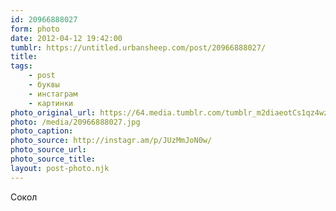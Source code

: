 ```yaml
---
id: 20966888027
form: photo
date: 2012-04-12 19:42:00
tumblr: https://untitled.urbansheep.com/post/20966888027/
title:
tags:
    - post
    - буквы
    - инстаграм
    - картинки
photo_original_url: https://64.media.tumblr.com/tumblr_m2diaeotCs1qz4wzio1_640.jpg
photo: /media/20966888027.jpg
photo_caption: 
photo_source: http://instagr.am/p/JUzMmJoN0w/
photo_source_url:
photo_source_title:
layout: post-photo.njk
---
```


<p>Сокол</p>
